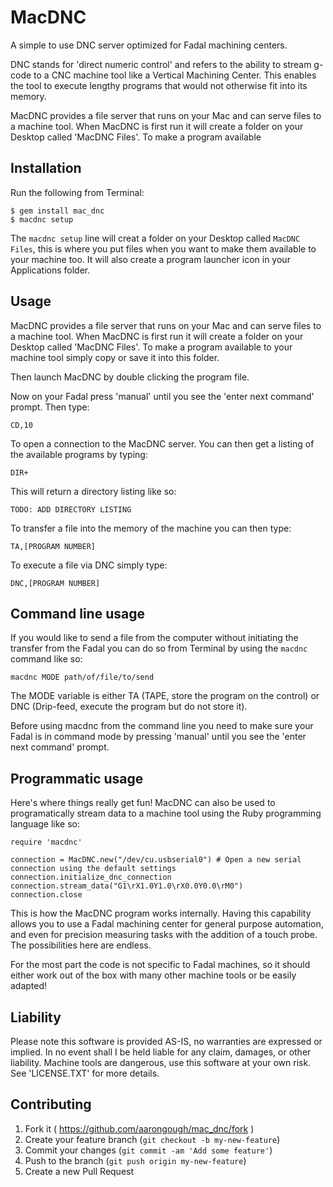 # MacDNC

A simple to use DNC server optimized for Fadal machining centers.

DNC stands for 'direct numeric control' and refers to the ability to stream g-code to a CNC machine tool like a Vertical Machining Center. This enables the tool to execute lengthy programs that would not otherwise fit into its memory.

MacDNC provides a file server that runs on your Mac and can serve files to a machine tool. When MacDNC is first run it will create a folder on your Desktop called 'MacDNC Files'. To make a program available 

## Installation

Run the following from Terminal:

    $ gem install mac_dnc
    $ macdnc setup

The `macdnc setup` line will creat a folder on your Desktop called `MacDNC Files`, this is where you put files when you want to make them available to your machine too. It will also create a program launcher icon in your Applications folder.

## Usage

MacDNC provides a file server that runs on your Mac and can serve files to a machine tool. When MacDNC is first run it will create a folder on your Desktop called 'MacDNC Files'. To make a program available to your machine tool simply copy or save it into this folder.

Then launch MacDNC by double clicking the program file.

Now on your Fadal press 'manual' until you see the 'enter next command' prompt. Then type:

    CD,10

To open a connection to the MacDNC server. You can then get a listing of the available programs by typing:

    DIR+

This will return a directory listing like so:

    TODO: ADD DIRECTORY LISTING

To transfer a file into the memory of the machine you can then type:

    TA,[PROGRAM NUMBER]

To execute a file via DNC simply type:

    DNC,[PROGRAM NUMBER]

## Command line usage

If you would like to send a file from the computer without initiating the transfer from the Fadal you can do so from Terminal by using the `macdnc` command like so:

    macdnc MODE path/of/file/to/send

The MODE variable is either TA (TAPE, store the program on the control) or DNC (Drip-feed, execute the program but do not store it).

Before using macdnc from the command line you need to make sure your Fadal is in command mode by pressing 'manual' until you see the 'enter next command' prompt.

## Programmatic usage

Here's where things really get fun! MacDNC can also be used to programatically stream data to a machine tool using the Ruby programming language like so:

    require 'macdnc'

    connection = MacDNC.new("/dev/cu.usbserial0") # Open a new serial connection using the default settings
    connection.initialize_dnc_connection
    connection.stream_data("G1\rX1.0Y1.0\rX0.0Y0.0\rM0")
    connection.close

This is how the MacDNC program works internally. Having this capability allows you to use a Fadal machining center for general purpose automation, and even for precision measuring tasks with the addition of a touch probe. The possibilities here are endless.

For the most part the code is not specific to Fadal machines, so it should either work out of the box with many other machine tools or be easily adapted!

## Liability

Please note this software is provided AS-IS, no warranties are expressed or implied. In no event shall I be held liable for any claim, damages, or other liability. Machine tools are dangerous, use this software at your own risk. See 'LICENSE.TXT' for more details.

## Contributing

1. Fork it ( https://github.com/aarongough/mac_dnc/fork )
2. Create your feature branch (`git checkout -b my-new-feature`)
3. Commit your changes (`git commit -am 'Add some feature'`)
4. Push to the branch (`git push origin my-new-feature`)
5. Create a new Pull Request
